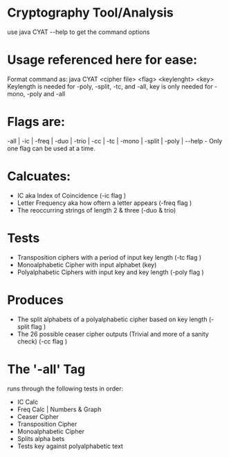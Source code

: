 # Cryptography Tool/Analysis

use java CYAT --help to get the command options

# Usage referenced here for ease:
Format command as: java CYAT \<cipher file\> \<flag\> \<keylenght\> \<key\>
Keylength is needed for -poly, -split, -tc, and -all, key is only needed for -mono, -poly and -all
  
# Flags are: 
-all | -ic | -freq | -duo | -trio | -cc | -tc | -mono | -split | -poly | --help - Only one flag can be used at a time.

# Calcuates:
- IC aka Index of Coincidence (-ic flag )
- Letter Frequency aka how oftern a letter appears (-freq flag )
- The reoccurring strings of length 2 & three (-duo & trio)

# Tests
- Transposition ciphers with a period of input key length (-tc flag )
- Monoalphabetic Cipher with input alphabet (key)
- Polyalphabetic Ciphers with input key and key length (-poly flag )

# Produces
- The split alphabets of a polyalphabetic cipher based on key length (-split flag )
- The 26 possible ceaser cipher outputs (Trivial and more of a sanity check) (-cc flag )

# The '-all' Tag
runs through the following tests in order:
- IC Calc
- Freq Calc | Numbers & Graph
- Ceaser Cipher
- Transposition Cipher
- Monoalphabetic Cipher
- Splits alpha bets
- Tests key against polyalphabetic text
